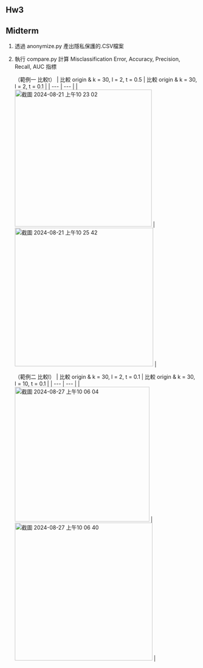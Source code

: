 
## Hw3

## Midterm

1. 透過 anonymize.py 產出隱私保護的.CSV檔案

2. 執行 compare.py 計算 Misclassification Error, Accuracy, Precision, Recall, AUC 指標

   （範例一 比較t）
   | 比較 origin & k = 30, l = 2, t = 0.5 | 比較 origin & k = 30, l = 2, t = 0.1 |
   | --- | --- |
   | <img width="360" alt="截圖 2024-08-21 上午10 23 02" src="https://github.com/user-attachments/assets/9a4d6771-9391-4cbd-8e3c-5f8fe7880ffe"> | <img width="364" alt="截圖 2024-08-21 上午10 25 42" src="https://github.com/user-attachments/assets/0cc4e776-622e-45e6-b82c-10e67da559e4"> |


   （範例二 比較l）
   | 比較 origin & k = 30, l = 2, t = 0.1 | 比較 origin & k = 30, l = 10, t = 0.1 |
   | --- | --- |
   | <img width="354" alt="截圖 2024-08-27 上午10 06 04" src="https://github.com/user-attachments/assets/da32e901-f71a-49fa-a0e1-a524a6135ba8"> | <img width="362" alt="截圖 2024-08-27 上午10 06 40" src="https://github.com/user-attachments/assets/3798b646-1690-49b3-8b5f-7d431fb40128"> |

